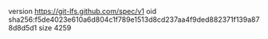version https://git-lfs.github.com/spec/v1
oid sha256:f5de4023e610a6d804c1f789e1513d8cd237aa4f9ded882371f139a878d8d5d1
size 4259
